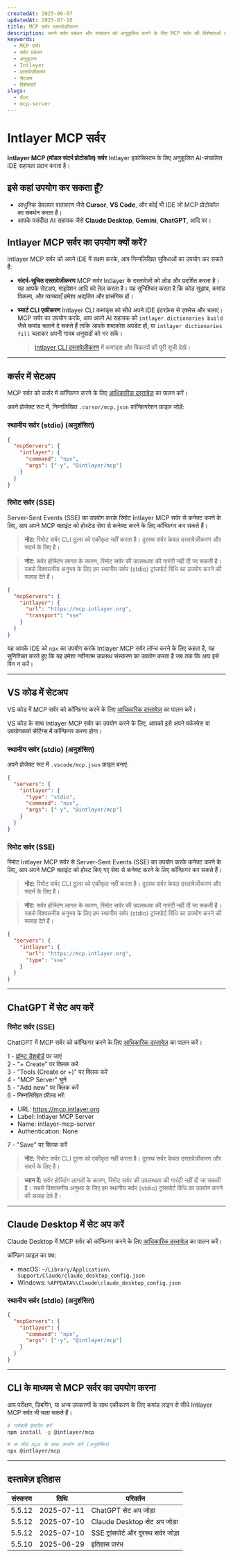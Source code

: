 ```yaml
---
createdAt: 2025-06-07
updatedAt: 2025-07-10
title: MCP सर्वर दस्तावेज़ीकरण
description: अपने सर्वर प्रबंधन और संचालन को अनुकूलित करने के लिए MCP सर्वर की विशेषताओं और सेटअप का अन्वेषण करें।
keywords:
  - MCP सर्वर
  - सर्वर प्रबंधन
  - अनुकूलन
  - Intlayer
  - दस्तावेज़ीकरण
  - सेटअप
  - विशेषताएँ
slugs:
  - doc
  - mcp-server
---
```


# Intlayer MCP सर्वर

**Intlayer MCP (मॉडल संदर्भ प्रोटोकॉल) सर्वर** Intlayer इकोसिस्टम के लिए अनुकूलित AI-संचालित IDE सहायता प्रदान करता है।

## इसे कहां उपयोग कर सकता हूँ?

- आधुनिक डेवलपर वातावरण जैसे **Cursor**, **VS Code**, और कोई भी IDE जो MCP प्रोटोकॉल का समर्थन करता है।
- आपके पसंदीदा AI सहायक जैसे **Claude Desktop**, **Gemini**, **ChatGPT**, आदि पर।

## Intlayer MCP सर्वर का उपयोग क्यों करें?

Intlayer MCP सर्वर को अपने IDE में सक्षम करके, आप निम्नलिखित सुविधाओं का उपयोग कर सकते हैं:

- **संदर्भ-सूचित दस्तावेज़ीकरण**
  MCP सर्वर Intlayer के दस्तावेज़ों को लोड और प्रदर्शित करता है। यह आपके सेटअप, माइग्रेशन आदि को तेज़ करता है।
  यह सुनिश्चित करता है कि कोड सुझाव, कमांड विकल्प, और व्याख्याएँ हमेशा अद्यतित और प्रासंगिक हों।

- **स्मार्ट CLI एकीकरण**
  Intlayer CLI कमांड्स को सीधे अपने IDE इंटरफ़ेस से एक्सेस और चलाएं। MCP सर्वर का उपयोग करके, आप अपने AI सहायक को `intlayer dictionaries build` जैसे कमांड चलाने दे सकते हैं ताकि आपके शब्दकोश अपडेट हों, या `intlayer dictionaries fill` चलाकर अपनी गायब अनुवादों को भर सकें।

  > [Intlayer CLI दस्तावेज़ीकरण](https://github.com/aymericzip/intlayer/blob/main/docs/docs/hi/intlayer_cli.md) में कमांड्स और विकल्पों की पूरी सूची देखें।

---

## कर्सर में सेटअप

MCP सर्वर को कर्सर में कॉन्फ़िगर करने के लिए [आधिकारिक दस्तावेज़](https://docs.cursor.com/context/mcp) का पालन करें।

अपने प्रोजेक्ट रूट में, निम्नलिखित `.cursor/mcp.json` कॉन्फ़िगरेशन फ़ाइल जोड़ें:

### स्थानीय सर्वर (stdio) (अनुशंसित)

```json filename=".cursor/mcp.json"
{
  "mcpServers": {
    "intlayer": {
      "command": "npx",
      "args": ["-y", "@intlayer/mcp"]
    }
  }
}
```

### रिमोट सर्वर (SSE)

Server-Sent Events (SSE) का उपयोग करके रिमोट Intlayer MCP सर्वर से कनेक्ट करने के लिए, आप अपने MCP क्लाइंट को होस्टेड सेवा से कनेक्ट करने के लिए कॉन्फ़िगर कर सकते हैं।

> **नोट:** रिमोट सर्वर CLI टूल्स को एकीकृत नहीं करता है। दूरस्थ सर्वर केवल दस्तावेज़ीकरण और संदर्भ के लिए है।

> **नोट:** सर्वर होस्टिंग लागत के कारण, रिमोट सर्वर की उपलब्धता की गारंटी नहीं दी जा सकती है। सबसे विश्वसनीय अनुभव के लिए हम स्थानीय सर्वर (stdio) ट्रांसपोर्ट विधि का उपयोग करने की सलाह देते हैं।

```json filename=".cursor/mcp.json"
{
  "mcpServers": {
    "intlayer": {
      "url": "https://mcp.intlayer.org",
      "transport": "sse"
    }
  }
}
```

यह आपके IDE को `npx` का उपयोग करके Intlayer MCP सर्वर लॉन्च करने के लिए कहता है, यह सुनिश्चित करते हुए कि यह हमेशा नवीनतम उपलब्ध संस्करण का उपयोग करता है जब तक कि आप इसे पिन न करें।

---

## VS कोड में सेटअप

VS कोड में MCP सर्वर को कॉन्फ़िगर करने के लिए [आधिकारिक दस्तावेज़](https://code.visualstudio.com/docs/copilot/chat/mcp-servers) का पालन करें।

VS कोड के साथ Intlayer MCP सर्वर का उपयोग करने के लिए, आपको इसे अपने वर्कस्पेस या उपयोगकर्ता सेटिंग्स में कॉन्फ़िगर करना होगा।

### स्थानीय सर्वर (stdio) (अनुशंसित)

अपने प्रोजेक्ट रूट में `.vscode/mcp.json` फ़ाइल बनाएं:

```json filename=".vscode/mcp.json"
{
  "servers": {
    "intlayer": {
      "type": "stdio",
      "command": "npx",
      "args": ["-y", "@intlayer/mcp"]
    }
  }
}
```

### रिमोट सर्वर (SSE)

रिमोट Intlayer MCP सर्वर से Server-Sent Events (SSE) का उपयोग करके कनेक्ट करने के लिए, आप अपने MCP क्लाइंट को होस्ट किए गए सेवा से कनेक्ट करने के लिए कॉन्फ़िगर कर सकते हैं।

> **नोट:** रिमोट सर्वर CLI टूल्स को एकीकृत नहीं करता है। दूरस्थ सर्वर केवल दस्तावेज़ीकरण और संदर्भ के लिए है।

> **नोट:** सर्वर होस्टिंग लागत के कारण, रिमोट सर्वर की उपलब्धता की गारंटी नहीं दी जा सकती है। सबसे विश्वसनीय अनुभव के लिए हम स्थानीय सर्वर (stdio) ट्रांसपोर्ट विधि का उपयोग करने की सलाह देते हैं।

```json filename=".vscode/mcp.json"
{
  "servers": {
    "intlayer": {
      "url": "https://mcp.intlayer.org",
      "type": "sse"
    }
  }
}
```

---

## ChatGPT में सेट अप करें

### रिमोट सर्वर (SSE)

ChatGPT में MCP सर्वर को कॉन्फ़िगर करने के लिए [आधिकारिक दस्तावेज़](https://platform.openai.com/docs/mcp#test-and-connect-your-mcp-server) का पालन करें।

1 - [प्रॉम्प्ट डैशबोर्ड](https://platform.openai.com/prompts) पर जाएं  
2 - "+ Create" पर क्लिक करें  
3 - "Tools (Create or +)" पर क्लिक करें  
4 - "MCP Server" चुनें  
5 - "Add new" पर क्लिक करें  
6 - निम्नलिखित फ़ील्ड भरें:

- URL: https://mcp.intlayer.org
- Label: Intlayer MCP Server
- Name: intlayer-mcp-server
- Authentication: None

7 - "Save" पर क्लिक करें

> **नोट:** रिमोट सर्वर CLI टूल्स को एकीकृत नहीं करता है। दूरस्थ सर्वर केवल दस्तावेज़ीकरण और संदर्भ के लिए है।

> **ध्यान दें:** सर्वर होस्टिंग लागतों के कारण, रिमोट सर्वर की उपलब्धता की गारंटी नहीं दी जा सकती है। सबसे विश्वसनीय अनुभव के लिए हम स्थानीय सर्वर (stdio) ट्रांसपोर्ट विधि का उपयोग करने की सलाह देते हैं।

---

## Claude Desktop में सेट अप करें

Claude Desktop में MCP सर्वर को कॉन्फ़िगर करने के लिए [आधिकारिक दस्तावेज़](https://modelcontextprotocol.io/quickstart/user#2-add-the-filesystem-mcp-server) का पालन करें।

कॉन्फ़िग फ़ाइल का पथ:

- macOS: `~/Library/Application\ Support/Claude/claude_desktop_config.json`
- Windows: `%APPDATA%\Claude\claude_desktop_config.json`

### स्थानीय सर्वर (stdio) (अनुशंसित)

```json filename="claude_desktop_config.json"
{
  "mcpServers": {
    "intlayer": {
      "command": "npx",
      "args": ["-y", "@intlayer/mcp"]
    }
  }
}
```

---

## CLI के माध्यम से MCP सर्वर का उपयोग करना

आप परीक्षण, डिबगिंग, या अन्य उपकरणों के साथ एकीकरण के लिए कमांड लाइन से सीधे Intlayer MCP सर्वर भी चला सकते हैं।

```bash
# ग्लोबली इंस्टॉल करें
npm install -g @intlayer/mcp

# या सीधे npx के साथ उपयोग करें (अनुशंसित)
npx @intlayer/mcp
```

---

## दस्तावेज़ इतिहास

| संस्करण | तिथि       | परिवर्तन                              |
| ------- | ---------- | ------------------------------------- |
| 5.5.12  | 2025-07-11 | ChatGPT सेट अप जोड़ा                  |
| 5.5.12  | 2025-07-10 | Claude Desktop सेट अप जोड़ा           |
| 5.5.12  | 2025-07-10 | SSE ट्रांसपोर्ट और दूरस्थ सर्वर जोड़ा |
| 5.5.10  | 2025-06-29 | इतिहास प्रारंभ                        |
